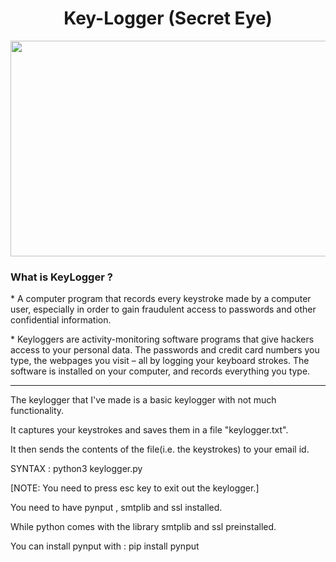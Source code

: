<h1 align="center">     Key-Logger  (Secret Eye)                      </h1>

<p align="center">  <img height="345" width="570" src="https://i0.wp.com/cybr.com/wp-content/uploads/2020/09/keylogger-banner.png?fit=886%2C537&ssl=1" > 

<h3 align="Left">     What is KeyLogger ?     </h3>

<p>* A computer program that records every keystroke made by a computer user, especially in order to gain fraudulent access to passwords and other confidential information.</p>

<p>* Keyloggers are activity-monitoring software programs that give hackers access to your personal data. The passwords and credit card numbers you type, the webpages you visit – all by logging your keyboard strokes. The software is installed on your computer, and records everything you type.</p>

-----------------------------------------------------------------------------------------------------------------------------------------------------------------------------------

The keylogger that I've made is a basic keylogger with not much functionality.

It captures your keystrokes and saves them in a file "keylogger.txt".

It then sends the contents of the file(i.e. the keystrokes) to your email id.

SYNTAX : python3 keylogger.py

[NOTE: You need to press esc key to exit out the keylogger.]

You need to have pynput , smtplib and ssl installed.

While python comes with the library smtplib and ssl preinstalled.



You can install pynput with : pip install pynput
